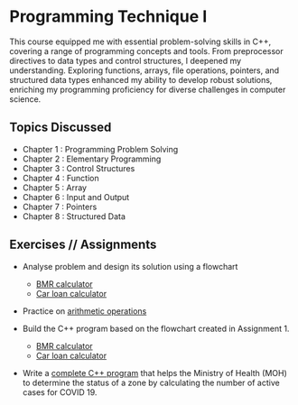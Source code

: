 # Programming Technique I
This course equipped me with essential problem-solving skills in C++, covering a range of programming concepts and tools. From preprocessor directives to data types and control structures, I deepened my understanding. Exploring functions, arrays, file operations, pointers, and structured data types enhanced my ability to develop robust solutions, enriching my programming proficiency for diverse challenges in computer science.

## Topics Discussed
* Chapter 1 : Programming Problem Solving
* Chapter 2 : Elementary Programming
* Chapter 3 : Control Structures
* Chapter 4 : Function
* Chapter 5 : Array
* Chapter 6 : Input and Output 
* Chapter 7 : Pointers
* Chapter 8 : Structured Data

## Exercises // Assignments
* Analyse problem and design its solution using a flowchart
  * <a href="https://github.com/lauyankai/Programming_Technique_I/blob/main/Assignment%201/Asgn1_Page2.png">BMR calculator</a>
  * <a href="https://github.com/lauyankai/Programming_Technique_I/blob/main/Assignment%201/Asgn1_Page3.png">Car loan calculator</a>

* Practice on <a href="https://github.com/lauyankai/Programming_Technique_I/tree/main/Exercise">arithmetic operations</a>

* Build the C++ program based on the flowchart created in Assignment 1.
  * <a href="https://github.com/lauyankai/Programming_Technique_I/blob/main/Exercise/ASGN%202%20-%20Q1.cpp">BMR calculator</a>
  * <a href="https://github.com/lauyankai/Programming_Technique_I/blob/main/Exercise/ASGN%202%20-%20Q2.cpp">Car loan calculator</a>

* Write a <a href="https://github.com/lauyankai/Programming_Technique_I/blob/main/Exercise/Exercise%205.cpp">complete C++ program</a> that helps the Ministry of Health (MOH) to determine the status of a zone by calculating the number of active cases for COVID 19.
